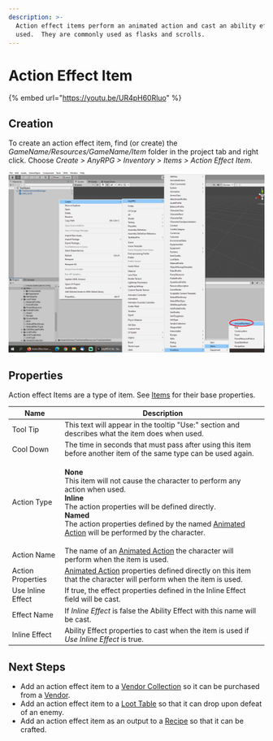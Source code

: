 ```yaml
---
description: >-
  Action effect items perform an animated action and cast an ability effect when
  used.  They are commonly used as flasks and scrolls.
---
```


# Action Effect Item

{% embed url="https://youtu.be/UR4pH60Rluo" %}

## Creation

To create an action effect item, find (or create) the _GameName/Resources/GameName/Item_ folder in the project tab and right click.  Choose _Create > AnyRPG > Inventory > Items > Action Effect Item_.

![](<../../.gitbook/assets/image (118).png>)

## Properties

Action effect Items are a type of item.  See [Items](./) for their base properties.

| Name              | Description                                                                                                                                                                                                                                                                                                                                           |
| ----------------- | ----------------------------------------------------------------------------------------------------------------------------------------------------------------------------------------------------------------------------------------------------------------------------------------------------------------------------------------------------- |
| Tool Tip          | This text will appear in the tooltip "Use:" section and describes what the item does when used.                                                                                                                                                                                                                                                       |
| Cool Down         | The time in seconds that must pass after using this item before another item of the same type can be used again.                                                                                                                                                                                                                                      |
| Action Type       | <p><strong>None</strong><br>This item will not cause the character to perform any action when used.<br><strong>Inline</strong><br>The action properties will be defined directly.<br><strong>Named</strong><br>The action properties defined by the named <a href="../animated-action.md">Animated Action</a> will be performed by the character.</p> |
| Action Name       | The name of an [Animated Action](../animated-action.md) the character will perform when the item is used.                                                                                                                                                                                                                                             |
| Action Properties | [Animated Action](../animated-action.md) properties defined directly on this item that the character will perform when the item is used.                                                                                                                                                                                                              |
| Use Inline Effect | If true, the effect properties defined in the Inline Effect field will be cast.                                                                                                                                                                                                                                                                       |
| Effect Name       | If _Inline Effect_ is false the Ability Effect with this name will be cast.                                                                                                                                                                                                                                                                           |
| Inline Effect     | Ability Effect properties to cast when the item is used if _Use Inline Effect_ is true.                                                                                                                                                                                                                                                               |

## Next Steps

* Add an action effect item to a [Vendor Collection](../vendor-collection.md) so it can be purchased from a [Vendor](../interactable-option-configurations/vendor-config.md).
* Add an action effect item to a [Loot Table](../loot-table/) so that it can drop upon defeat of an enemy.
* Add an action effect item as an output to a [Recipe](recipe.md) so that it can be crafted.
